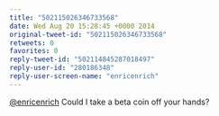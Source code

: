 ```yaml
---
title: "502115026346733568"
date: Wed Aug 20 15:28:45 +0000 2014
original-tweet-id: "502115026346733568"
retweets: 0
favorites: 0
reply-tweet-id: "502114845287018497"
reply-user-id: "280186348"
reply-user-screen-name: "enricenrich"
---
```

<a href="https://twitter.com/enricenrich">@enricenrich</a> Could I take a beta coin off your hands?

